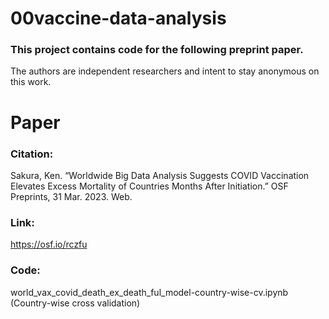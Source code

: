 # 00vaccine-data-analysis
### This project contains code for the following preprint paper.
The authors are independent researchers and intent to stay anonymous on this work.

# Paper
### Citation:
Sakura, Ken. “Worldwide Big Data Analysis Suggests COVID Vaccination Elevates Excess Mortality of Countries Months After Initiation.” OSF Preprints, 31 Mar. 2023. Web.
### Link: 
https://osf.io/rczfu 
### Code: 
world_vax_covid_death_ex_death_ful_model-country-wise-cv.ipynb (Country-wise cross validation)
